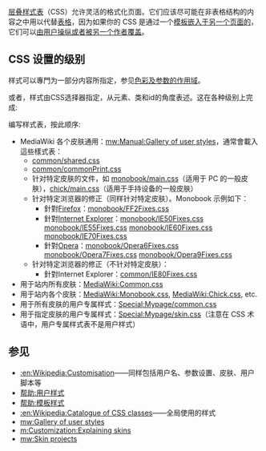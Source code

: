 [层叠样式表](../Page/层叠样式表.md "wikilink")（CSS）允许灵活的格式化页面。它们应该尽可能在非表格结构的内容之中用以代替[表格](https://zh.wikipedia.org/wiki/Help:表格 "wikilink")，因为如果你的 CSS 是通过一个[模板嵌入于另一个页面的](https://zh.wikipedia.org/wiki/Help:模板 "wikilink")，它们可以[由用户操纵或者被另一个作者覆盖](https://zh.wikipedia.org/wiki/Help:用户样式 "wikilink")。

## CSS 设置的级别

样式可以專門为一部分内容所指定，参见[色彩及参数的作用域](https://zh.wikipedia.org/wiki/Help:表格 "wikilink")。

或者，样式由CSS选择器指定，从元素、类和id的角度表述。这在各种级别上完成:

编写样式表，按此顺序:

  - MediaWiki 各个皮肤通用：[mw:Manual:Gallery of user styles](https://zh.wikipedia.org/wiki/mw:Manual:Gallery_of_user_styles "wikilink")，通常會載入這些樣式表：
      - [common/shared.css](http://svn.wikimedia.org/viewvc/mediawiki/trunk/phase3/skins/common/shared.css?view=markup)
      - [common/commonPrint.css](http://svn.wikimedia.org/viewvc/mediawiki/trunk/phase3/skins/common/commonPrint.css?view=markup)
      - 针对特定皮肤的文件，如 [monobook/main.css](http://svn.wikimedia.org/viewvc/mediawiki/trunk/phase3/skins/monobook/main.css?view=markup)（适用于 PC 的一般皮肤），[chick/main.css](http://svn.wikimedia.org/viewvc/mediawiki/trunk/phase3/skins/chick/main.css?view=markup)（适用于手持设备的一般皮肤）
      - 针对特定浏览器的修正（同样针对特定皮肤）。Monobook 示例如下：
          - 針對[Firefox](../Page/Firefox.md "wikilink")：[monobook/FF2Fixes.css](http://svn.wikimedia.org/viewvc/mediawiki/trunk/phase3/skins/monobook/FF2Fixes.css?view=markup)
          - 針對[Internet Explorer](../Page/Internet_Explorer.md "wikilink")：[monobook/IE50Fixes.css](http://svn.wikimedia.org/viewvc/mediawiki/trunk/phase3/skins/monobook/IE50Fixes.css?view=markup) [monobook/IE55Fixes.css](http://svn.wikimedia.org/viewvc/mediawiki/trunk/phase3/skins/monobook/IE55Fixes.css?view=markup) [monobook/IE60Fixes.css](http://svn.wikimedia.org/viewvc/mediawiki/trunk/phase3/skins/monobook/IE60Fixes.css?view=markup) [monobook/IE70Fixes.css](http://svn.wikimedia.org/viewvc/mediawiki/trunk/phase3/skins/monobook/IE70Fixes.css?view=markup)
          - 針對[Opera](https://zh.wikipedia.org/wiki/Opera瀏覽器 "wikilink")：[monobook/Opera6Fixes.css](http://svn.wikimedia.org/viewvc/mediawiki/trunk/phase3/skins/monobook/Opera6Fixes.css?view=markup) [monobook/Opera7Fixes.css](http://svn.wikimedia.org/viewvc/mediawiki/trunk/phase3/skins/monobook/Opera7Fixes.css?view=markup) [monobook/Opera9Fixes.css](http://svn.wikimedia.org/viewvc/mediawiki/trunk/phase3/skins/monobook/Opera9Fixes.css?view=markup)
      - 针对特定浏览器的修正（不针对特定皮肤）：
          - 針對Internet Explorer：[common/IE80Fixes.css](http://svn.wikimedia.org/viewvc/mediawiki/trunk/phase3/skins/monobook/IE80Fixes.css?view=markup)
  - 用于站内所有皮肤：[MediaWiki:Common.css](../Page/MediaWiki:Common.css.md "wikilink")
  - 用于站内各个皮肤：[MediaWiki:Monobook.css](../Page/MediaWiki:Monobook.css.md "wikilink"), [MediaWiki:Chick.css](https://zh.wikipedia.org/wiki/MediaWiki:Chick.css "wikilink"), etc.
  - 用于所有皮肤的用户专属样式：[Special:Mypage/common.css](https://zh.wikipedia.org/wiki/Special:Mypage/common.css "wikilink")
  - 用于指定皮肤的用户专属样式：[Special:Mypage/skin.css](https://zh.wikipedia.org/wiki/Special:Mypage/skin.css "wikilink")（注意在 CSS 术语中，用户专属样式表不是用户样式）

## 参见

  - [:en:Wikipedia:Customisation](https://zh.wikipedia.org/wiki/:en:Wikipedia:Customisation "wikilink")——同样包括用户名、参数设置、皮肤、用户脚本等
  - [帮助:用户样式](https://zh.wikipedia.org/wiki/帮助:用户样式 "wikilink")
  - [帮助:模板样式](https://zh.wikipedia.org/wiki/帮助:模板样式 "wikilink")
  - [:en:Wikipedia:Catalogue of CSS classes](https://zh.wikipedia.org/wiki/:en:Wikipedia:Catalogue_of_CSS_classes "wikilink")——全局使用的样式
  - [mw:Gallery of user styles](https://zh.wikipedia.org/wiki/mw:Gallery_of_user_styles "wikilink")
  - [m:Customization:Explaining skins](https://zh.wikipedia.org/wiki/m:Customization:Explaining_skins "wikilink")
  - [mw:Skin projects](https://zh.wikipedia.org/wiki/mw:Skin_projects "wikilink")
